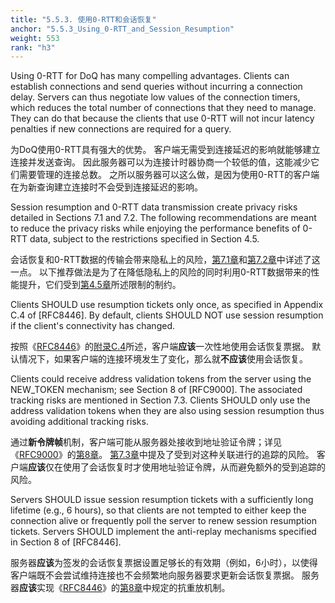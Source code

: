 ```yaml
---
title: "5.5.3. 使用0-RTT和会话恢复"
anchor: "5.5.3_Using_0-RTT_and_Session_Resumption"
weight: 553
rank: "h3"
---
```


Using 0-RTT for DoQ has many compelling advantages. Clients can establish connections and send queries without incurring a connection delay. Servers can thus negotiate low values of the connection timers, which reduces the total number of connections that they need to manage. They can do that because the clients that use 0-RTT will not incur latency penalties if new connections are required for a query.

为DoQ使用0-RTT具有强大的优势。
客户端无需受到连接延迟的影响就能够建立连接并发送查询。
因此服务器可以为连接计时器协商一个较低的值，这能减少它们需要管理的连接总数。
之所以服务器可以这么做，是因为使用0-RTT的客户端在为新查询建立连接时不会受到连接延迟的影响。

Session resumption and 0-RTT data transmission create privacy risks detailed in Sections 7.1 and 7.2. The following recommendations are meant to reduce the privacy risks while enjoying the performance benefits of 0-RTT data, subject to the restrictions specified in Section 4.5.

会话恢复和0-RTT数据的传输会带来隐私上的风险，[第7.1章]()和[第7.2章]()中详述了这一点。
以下推荐做法是为了在降低隐私上的风险的同时利用0-RTT数据带来的性能提升，它们受到[第4.5章]()所述限制的制约。

Clients SHOULD use resumption tickets only once, as specified in Appendix C.4 of [RFC8446]. By default, clients SHOULD NOT use session resumption if the client's connectivity has changed.

按照《[RFC8446]()》的[附录C.4]()所述，客户端**应该**一次性地使用会话恢复票据。
默认情况下，如果客户端的连接环境发生了变化，那么就**不应该**使用会话恢复。

Clients could receive address validation tokens from the server using the NEW_TOKEN mechanism; see Section 8 of [RFC9000]. The associated tracking risks are mentioned in Section 7.3. Clients SHOULD only use the address validation tokens when they are also using session resumption thus avoiding additional tracking risks.

通过**新令牌帧**机制，客户端可能从服务器处接收到地址验证令牌；详见《[RFC9000]()》的[第8章]()。
[第7.3章]()中提及了受到对这种关联进行的追踪的风险。
客户端**应该**仅在使用了会话恢复时才使用地址验证令牌，从而避免额外的受到追踪的风险。

Servers SHOULD issue session resumption tickets with a sufficiently long lifetime (e.g., 6 hours), so that clients are not tempted to either keep the connection alive or frequently poll the server to renew session resumption tickets. Servers SHOULD implement the anti-replay mechanisms specified in Section 8 of [RFC8446].

服务器**应该**为签发的会话恢复票据设置足够长的有效期（例如，6小时），以使得客户端既不会尝试维持连接也不会频繁地向服务器要求更新会话恢复票据。
服务器**应该**实现《[RFC8446]()》的[第8章]()中规定的抗重放机制。
